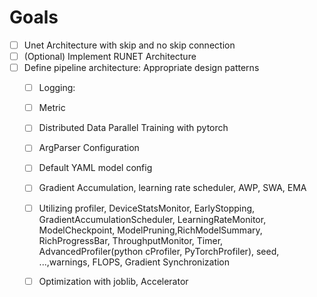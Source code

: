 # Goals
- [ ] Unet Architecture with skip and no skip connection
- [ ] (Optional) Implement RUNET Architecture
- [ ] Define pipeline architecture: Appropriate design patterns
    - [ ] Logging: 
    - [ ] Metric 
    - [ ] Distributed Data Parallel Training with pytorch
    - [ ] ArgParser Configuration
    - [ ] Default YAML model config
    - [ ] Gradient Accumulation, learning rate scheduler, AWP, SWA, EMA
    - [ ] Utilizing profiler, DeviceStatsMonitor, EarlyStopping, GradientAccumulationScheduler, LearningRateMonitor, ModelCheckpoint, ModelPruning,RichModelSummary, RichProgressBar, ThroughputMonitor, Timer, AdvancedProfiler(python cProfiler, PyTorchProfiler), seed, ...,warnings, FLOPS, Gradient Synchronization
    
    - [ ] Optimization with joblib, Accelerator 